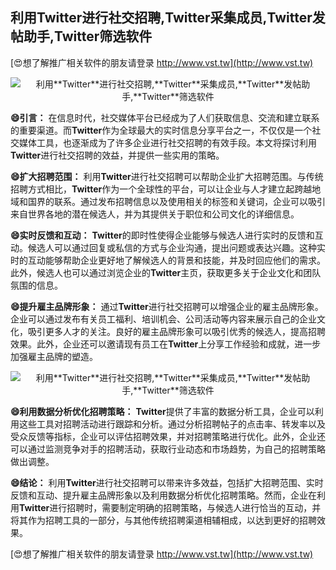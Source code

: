 ## **利用**Twitter**进行社交招聘,**Twitter**采集成员,**Twitter**发帖助手,**Twitter**筛选软件**

[😍想了解推广相关软件的朋友请登录 http://www.vst.tw](http://www.vst.tw)

 <center><img src="https://vst.tw/MP4/tuiguang/png/5.png" alt="利用**Twitter**进行社交招聘,**Twitter**采集成员,**Twitter**发帖助手,**Twitter**筛选软件"></center>

**😄引言：**
在信息时代，社交媒体平台已经成为了人们获取信息、交流和建立联系的重要渠道。而**Twitter**作为全球最大的实时信息分享平台之一，不仅仅是一个社交媒体工具，也逐渐成为了许多企业进行社交招聘的有效手段。本文将探讨利用**Twitter**进行社交招聘的效益，并提供一些实用的策略。

**😄扩大招聘范围：**
利用**Twitter**进行社交招聘可以帮助企业扩大招聘范围。与传统招聘方式相比，**Twitter**作为一个全球性的平台，可以让企业与人才建立起跨越地域和国界的联系。通过发布招聘信息以及使用相关的标签和关键词，企业可以吸引来自世界各地的潜在候选人，并为其提供关于职位和公司文化的详细信息。

**😄实时反馈和互动：**
**Twitter**的即时性使得企业能够与候选人进行实时的反馈和互动。候选人可以通过回复或私信的方式与企业沟通，提出问题或表达兴趣。这种实时的互动能够帮助企业更好地了解候选人的背景和技能，并及时回应他们的需求。此外，候选人也可以通过浏览企业的**Twitter**主页，获取更多关于企业文化和团队氛围的信息。

**😄提升雇主品牌形象：**
通过**Twitter**进行社交招聘可以增强企业的雇主品牌形象。企业可以通过发布有关员工福利、培训机会、公司活动等内容来展示自己的企业文化，吸引更多人才的关注。良好的雇主品牌形象可以吸引优秀的候选人，提高招聘效果。此外，企业还可以邀请现有员工在**Twitter**上分享工作经验和成就，进一步加强雇主品牌的塑造。

 <center><img src="https://vst.tw/MP4/tuiguang/png/5.png" alt="利用**Twitter**进行社交招聘,**Twitter**采集成员,**Twitter**发帖助手,**Twitter**筛选软件"></center>

**😄利用数据分析优化招聘策略：**
**Twitter**提供了丰富的数据分析工具，企业可以利用这些工具对招聘活动进行跟踪和分析。通过分析招聘帖子的点击率、转发率以及受众反馈等指标，企业可以评估招聘效果，并对招聘策略进行优化。此外，企业还可以通过监测竞争对手的招聘活动，获取行业动态和市场趋势，为自己的招聘策略做出调整。

**😄结论：**
利用**Twitter**进行社交招聘可以带来许多效益，包括扩大招聘范围、实时反馈和互动、提升雇主品牌形象以及利用数据分析优化招聘策略。然而，企业在利用**Twitter**进行招聘时，需要制定明确的招聘策略，与候选人进行恰当的互动，并将其作为招聘工具的一部分，与其他传统招聘渠道相辅相成，以达到更好的招聘效果。

[😍想了解推广相关软件的朋友请登录 http://www.vst.tw](http://www.vst.tw)



